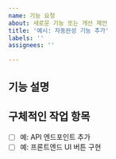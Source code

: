 ```yaml
---
name: 기능 요청
about: 새로운 기능 또는 개선 제안
title: '예시: 자동완성 기능 추가'
labels: ''
assignees: ''

---
```


## 기능 설명
<!-- 개발할 기능을 간단히 작성하세요 -->

## 구체적인 작업 항목
<!-- 필요한 작업을 체크리스트로 작성하세요 -->
- [ ] 예: API 엔드포인트 추가
- [ ] 예: 프론트엔드 UI 버튼 구현
